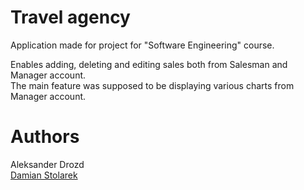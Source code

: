 # Travel agency 
Application made for project for "Software Engineering" course.

Enables adding, deleting and editing sales both from Salesman and Manager account. <br>
The main feature was supposed to be displaying various charts from Manager account.

# Authors
Aleksander Drozd <br>
<a href="https://github.com/damiansk/">Damian Stolarek</a>
